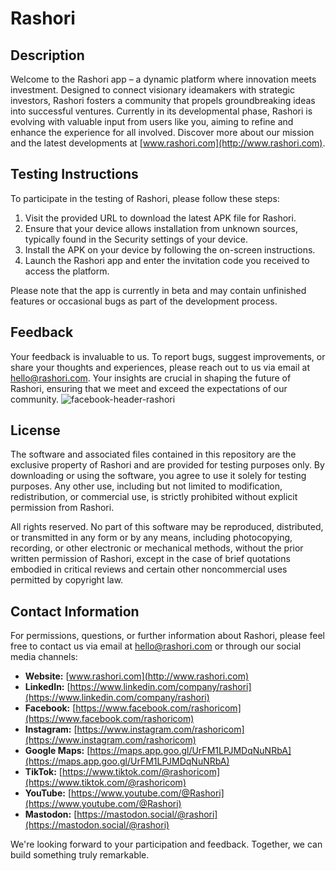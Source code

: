 # Rashori

## Description

Welcome to the Rashori app – a dynamic platform where innovation meets investment. Designed to connect visionary ideamakers with strategic investors, Rashori fosters a community that propels groundbreaking ideas into successful ventures. Currently in its developmental phase, Rashori is evolving with valuable input from users like you, aiming to refine and enhance the experience for all involved. Discover more about our mission and the latest developments at [www.rashori.com](http://www.rashori.com).

## Testing Instructions

To participate in the testing of Rashori, please follow these steps:

1. Visit the provided URL to download the latest APK file for Rashori.
2. Ensure that your device allows installation from unknown sources, typically found in the Security settings of your device.
3. Install the APK on your device by following the on-screen instructions.
4. Launch the Rashori app and enter the invitation code you received to access the platform.

Please note that the app is currently in beta and may contain unfinished features or occasional bugs as part of the development process.

## Feedback

Your feedback is invaluable to us. To report bugs, suggest improvements, or share your thoughts and experiences, please reach out to us via email at hello@rashori.com. Your insights are crucial in shaping the future of Rashori, ensuring that we meet and exceed the expectations of our community.
![facebook-header-rashori](https://github.com/brandinstitute/RashoriAPP/assets/24900300/277190e6-6278-44a0-9c58-8b5f23aede5c)

## License

The software and associated files contained in this repository are the exclusive property of Rashori and are provided for testing purposes only. By downloading or using the software, you agree to use it solely for testing purposes. Any other use, including but not limited to modification, redistribution, or commercial use, is strictly prohibited without explicit permission from Rashori.

All rights reserved. No part of this software may be reproduced, distributed, or transmitted in any form or by any means, including photocopying, recording, or other electronic or mechanical methods, without the prior written permission of Rashori, except in the case of brief quotations embodied in critical reviews and certain other noncommercial uses permitted by copyright law.

## Contact Information

For permissions, questions, or further information about Rashori, please feel free to contact us via email at hello@rashori.com or through our social media channels:

- **Website:** [www.rashori.com](http://www.rashori.com)
- **LinkedIn:** [https://www.linkedin.com/company/rashori](https://www.linkedin.com/company/rashori)
- **Facebook:** [https://www.facebook.com/rashoricom](https://www.facebook.com/rashoricom)
- **Instagram:** [https://www.instagram.com/rashoricom](https://www.instagram.com/rashoricom)
- **Google Maps:** [https://maps.app.goo.gl/UrFM1LPJMDqNuNRbA](https://maps.app.goo.gl/UrFM1LPJMDqNuNRbA)
- **TikTok:** [https://www.tiktok.com/@rashoricom](https://www.tiktok.com/@rashoricom)
- **YouTube:** [https://www.youtube.com/@Rashori](https://www.youtube.com/@Rashori)
- **Mastodon:** [https://mastodon.social/@rashori](https://mastodon.social/@rashori)

We're looking forward to your participation and feedback. Together, we can build something truly remarkable.
